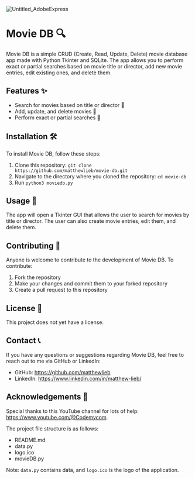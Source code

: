 ![Untitled_AdobeExpress](https://user-images.githubusercontent.com/4676246/231349534-d8870677-c382-46f2-927d-88f09e2bc921.gif)

# Movie DB 🔍

Movie DB is a simple CRUD (Create, Read, Update, Delete) movie database app made with Python Tkinter and SQLite. The app allows you to perform exact or partial searches based on movie title or director, add new movie entries, edit existing ones, and delete them. 

## Features ✨

- Search for movies based on title or director 🚀
- Add, update, and delete movies 🌟
- Perform exact or partial searches 🎉

## Installation 🛠️

To install Movie DB, follow these steps:

1. Clone this repository: `git clone https://github.com/matthewlieb/movie-db.git`
2. Navigate to the directory where you cloned the repository: `cd movie-db`
3. Run `python3 moviedb.py`

## Usage 🚀

The app will open a Tkinter GUI that allows the user to search for movies by title or director. The user can also create movie entries, edit them, and delete them. 

## Contributing 🤝

Anyone is welcome to contribute to the development of Movie DB. To contribute:

1. Fork the repository
2. Make your changes and commit them to your forked repository
3. Create a pull request to this repository

## License 📝

This project does not yet have a license. 

## Contact 📞

If you have any questions or suggestions regarding Movie DB, feel free to reach out to me via GitHub or LinkedIn:

- GitHub: https://github.com/matthewlieb
- LinkedIn: https://www.linkedin.com/in/matthew-lieb/

## Acknowledgements 🙏

Special thanks to this YouTube channel for lots of help: https://www.youtube.com/@Codemycom. 

The project file structure is as follows:

- README.md
- data.py
- logo.ico
- movieDB.py

Note: `data.py` contains data, and `logo.ico` is the logo of the application.

